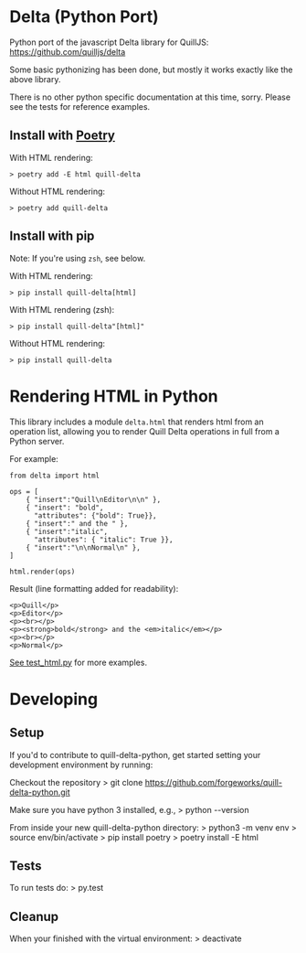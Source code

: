 
# Delta (Python Port)

Python port of the javascript Delta library for QuillJS: https://github.com/quilljs/delta

Some basic pythonizing has been done, but mostly it works exactly like the above library.

There is no other python specific documentation at this time, sorry.  Please see the tests
for reference examples.

## Install with [Poetry](https://poetry.eustace.io/docs/#installation)

With HTML rendering:

    > poetry add -E html quill-delta

Without HTML rendering:

    > poetry add quill-delta

## Install with pip

Note: If you're using `zsh`, see below.

With HTML rendering:

    > pip install quill-delta[html]

With HTML rendering (zsh):

    > pip install quill-delta"[html]"

Without HTML rendering:

    > pip install quill-delta


# Rendering HTML in Python

This library includes a module `delta.html` that renders html from an operation list,
allowing you to render Quill Delta operations in full from a Python server.

For example:

    from delta import html

    ops = [ 
        { "insert":"Quill\nEditor\n\n" },
        { "insert": "bold",
          "attributes": {"bold": True}},
        { "insert":" and the " },
        { "insert":"italic",
          "attributes": { "italic": True }},
        { "insert":"\n\nNormal\n" },
    ]

    html.render(ops)

Result (line formatting added for readability):
    
    <p>Quill</p>
    <p>Editor</p>
    <p><br></p>
    <p><strong>bold</strong> and the <em>italic</em></p>
    <p><br></p>
    <p>Normal</p>

[See test_html.py](tests/test_html.py) for more examples.


# Developing

## Setup
If you'd to contribute to quill-delta-python, get started setting your development environment by running:

Checkout the repository
    > git clone https://github.com/forgeworks/quill-delta-python.git

Make sure you have python 3 installed, e.g.,
    > python --version

From inside your new quill-delta-python directory:
    > python3 -m venv env
    > source env/bin/activate
    > pip install poetry
    > poetry install -E html

## Tests
To run tests do:
    > py.test

## Cleanup
When your finished with the virtual environment:
    > deactivate



